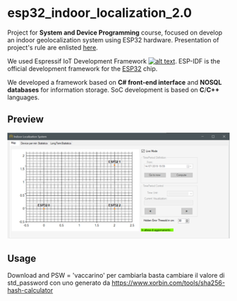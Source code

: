 # esp32_indoor_localization_2.0

Project for __System and Device Programming__ course, focused on develop an indoor geolocalization system using ESP32 hardware. Presentation of project's rule are enlisted <a href="https://github.com/BreakSecurity/esp32-indoor-localization/blob/master/EXTRA/Progetto%20del%20corso.pdf">here</a>.

We used Espressif IoT Development Framework [![alt text](https://readthedocs.org/projects/docs/badge/?version=latest "Documentation Status")](https://esp-idf.readthedocs.io/en/latest/?badge=latest). ESP-IDF is the official development framework for the [ESP32](https://espressif.com/en/products/hardware/esp32/overview) chip.

We developed a framework based on __C# front-end interface__ and __NOSQL databases__ for information storage. SoC development is based on __C__/__C++__ languages. 

## Preview
<img src="presentazione.PNG">

## Usage
Download and 
PSW = 'vaccarino' 
per cambiarla basta cambiare il valore di std_password con uno generato da https://www.xorbin.com/tools/sha256-hash-calculator
